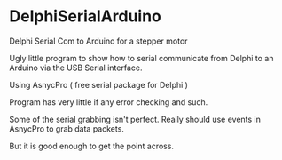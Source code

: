 # DelphiSerialArduino

Delphi Serial Com to Arduino for a stepper motor

Ugly little program to show how to serial communicate from Delphi to an Arduino 
via the USB Serial interface.

Using AsnycPro ( free serial package for Delphi )

Program has very little if any error checking and such.

Some of the serial grabbing isn't perfect. Really should use events in AsnycPro to grab data packets.

But it is good enough to get the point across.


